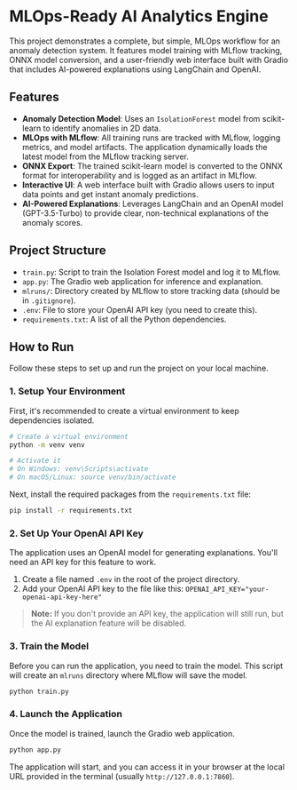 # MLOps-Ready AI Analytics Engine

This project demonstrates a complete, but simple, MLOps workflow for an anomaly detection system. It features model training with MLflow tracking, ONNX model conversion, and a user-friendly web interface built with Gradio that includes AI-powered explanations using LangChain and OpenAI.

## Features

- **Anomaly Detection Model**: Uses an `IsolationForest` model from scikit-learn to identify anomalies in 2D data.
- **MLOps with MLflow**: All training runs are tracked with MLflow, logging metrics, and model artifacts. The application dynamically loads the latest model from the MLflow tracking server.
- **ONNX Export**: The trained scikit-learn model is converted to the ONNX format for interoperability and is logged as an artifact in MLflow.
- **Interactive UI**: A web interface built with Gradio allows users to input data points and get instant anomaly predictions.
- **AI-Powered Explanations**: Leverages LangChain and an OpenAI model (GPT-3.5-Turbo) to provide clear, non-technical explanations of the anomaly scores.

## Project Structure

- `train.py`: Script to train the Isolation Forest model and log it to MLflow.
- `app.py`: The Gradio web application for inference and explanation.
- `mlruns/`: Directory created by MLflow to store tracking data (should be in `.gitignore`).
- `.env`: File to store your OpenAI API key (you need to create this).
- `requirements.txt`: A list of all the Python dependencies.

## How to Run

Follow these steps to set up and run the project on your local machine.

### 1. Setup Your Environment

First, it's recommended to create a virtual environment to keep dependencies isolated.

```bash
# Create a virtual environment
python -m venv venv

# Activate it
# On Windows: venv\Scripts\activate
# On macOS/Linux: source venv/bin/activate
```

Next, install the required packages from the `requirements.txt` file:

```bash
pip install -r requirements.txt
```

### 2. Set Up Your OpenAI API Key

The application uses an OpenAI model for generating explanations. You'll need an API key for this feature to work.

1.  Create a file named `.env` in the root of the project directory.
2.  Add your OpenAI API key to the file like this: `OPENAI_API_KEY="your-openai-api-key-here"`

> **Note:** If you don't provide an API key, the application will still run, but the AI explanation feature will be disabled.

### 3. Train the Model

Before you can run the application, you need to train the model. This script will create an `mlruns` directory where MLflow will save the model.

```bash
python train.py
```

### 4. Launch the Application

Once the model is trained, launch the Gradio web application.

```bash
python app.py
```

The application will start, and you can access it in your browser at the local URL provided in the terminal (usually `http://127.0.0.1:7860`).
